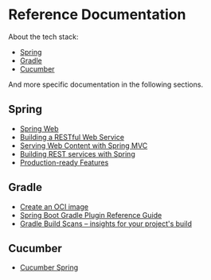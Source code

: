 # Reference Documentation
About the tech stack:
* [Spring](https://docs.spring.io)
* [Gradle](https://docs.gradle.org)
* [Cucumber](https://cucumber.io/)

And more specific documentation in the following sections.

## Spring
* [Spring Web](https://docs.spring.io/spring-boot/docs/2.6.7/reference/htmlsingle/#boot-features-developing-web-applications)
* [Building a RESTful Web Service](https://spring.io/guides/gs/rest-service/)
* [Serving Web Content with Spring MVC](https://spring.io/guides/gs/serving-web-content/)
* [Building REST services with Spring](https://spring.io/guides/tutorials/bookmarks/)
* [Production-ready Features](https://docs.spring.io/spring-boot/docs/2.6.7/reference/htmlsingle/#actuator)

## Gradle
* [Create an OCI image](https://docs.spring.io/spring-boot/docs/2.6.7/gradle-plugin/reference/html/#build-image)
* [Spring Boot Gradle Plugin Reference Guide](https://docs.spring.io/spring-boot/docs/2.6.7/gradle-plugin/reference/html/)
* [Gradle Build Scans – insights for your project's build](https://scans.gradle.com#gradle)

## Cucumber
* [Cucumber Spring](https://github.com/cucumber/cucumber-jvm/tree/main/spring)

